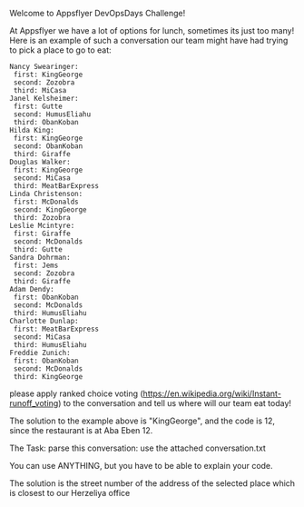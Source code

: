 Welcome to Appsflyer DevOpsDays Challenge!

At Appsflyer we have a lot of options for lunch, sometimes its just too many!
Here is an example of such a conversation our team might have had trying to pick a place to go to eat:

	Nancy Swearinger:
	 first: KingGeorge
	 second: Zozobra
	 third: MiCasa
	Janel Kelsheimer:
	 first: Gutte
	 second: HumusEliahu
	 third: ObanKoban
	Hilda King:
	 first: KingGeorge
	 second: ObanKoban
	 third: Giraffe
	Douglas Walker:
	 first: KingGeorge
	 second: MiCasa
	 third: MeatBarExpress
	Linda Christenson:
	 first: McDonalds
	 second: KingGeorge
	 third: Zozobra
	Leslie Mcintyre:
	 first: Giraffe
	 second: McDonalds
	 third: Gutte
	Sandra Dohrman:
	 first: Jems
	 second: Zozobra
	 third: Giraffe
	Adam Dendy:
	 first: ObanKoban
	 second: McDonalds
	 third: HumusEliahu
	Charlotte Dunlap:
	 first: MeatBarExpress
	 second: MiCasa
	 third: HumusEliahu
	Freddie Zunich:
	 first: ObanKoban
	 second: McDonalds
	 third: KingGeorge

please apply ranked choice voting (https://en.wikipedia.org/wiki/Instant-runoff_voting)
to the conversation and tell us where will our team eat today!

The solution to the example above is "KingGeorge", and the code is 12, since the restaurant is at Aba Eben 12.

The Task:
parse this conversation: use the attached conversation.txt

You can use ANYTHING, but you have to be able to explain your code.

The solution is the street number of the address of the selected place which is closest to our Herzeliya office
